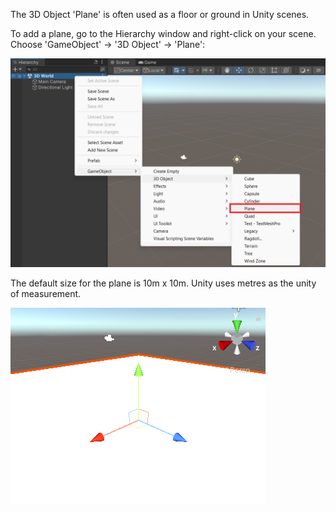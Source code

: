 The 3D Object 'Plane' is often used as a floor or ground in Unity scenes.

To add a plane, go to the Hierarchy window and right-click on your scene. Choose 'GameObject' -> '3D Object' -> 'Plane':

![The scene with right-click menu extended and plane highlighted](images/add-plane.png)

The default size for the plane is 10m x 10m. Unity uses metres as the unity of measurement.

![The Scene view with new white plane.](images/plane-floor.png)
